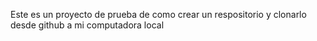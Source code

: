 Este es un proyecto de prueba de como crear un respositorio y clonarlo desde github a mi computadora local
